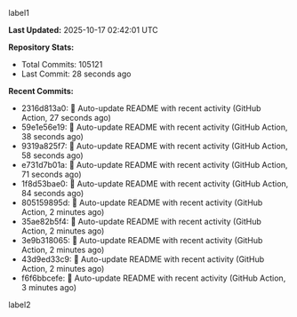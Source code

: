 
label1 
<!-- ACTIVITY_START -->
**Last Updated:** 2025-10-17 02:42:01 UTC

**Repository Stats:**
- Total Commits: 105121
- Last Commit: 28 seconds ago

**Recent Commits:**
- 2316d813a0: 🤖 Auto-update README with recent activity (GitHub Action, 27 seconds ago)
- 59e1e56e19: 🤖 Auto-update README with recent activity (GitHub Action, 38 seconds ago)
- 9319a825f7: 🤖 Auto-update README with recent activity (GitHub Action, 58 seconds ago)
- e731d7b01a: 🤖 Auto-update README with recent activity (GitHub Action, 71 seconds ago)
- 1f8d53bae0: 🤖 Auto-update README with recent activity (GitHub Action, 84 seconds ago)
- 805159895d: 🤖 Auto-update README with recent activity (GitHub Action, 2 minutes ago)
- 35ae82b5f4: 🤖 Auto-update README with recent activity (GitHub Action, 2 minutes ago)
- 3e9b318065: 🤖 Auto-update README with recent activity (GitHub Action, 2 minutes ago)
- 43d9ed33c9: 🤖 Auto-update README with recent activity (GitHub Action, 2 minutes ago)
- f6f6bbcefe: 🤖 Auto-update README with recent activity (GitHub Action, 3 minutes ago)
<!-- ACTIVITY_END -->

label2
